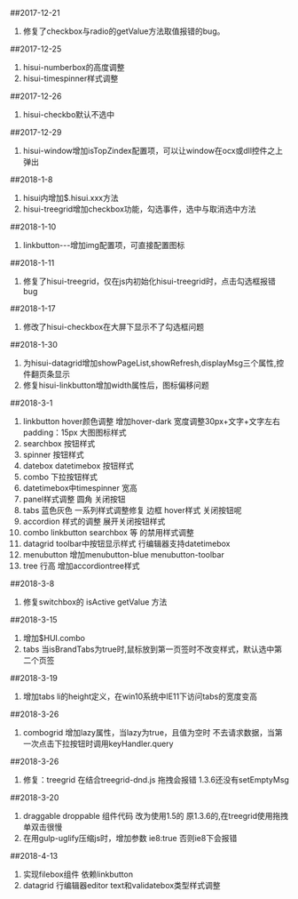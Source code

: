 ##2017-12-21
1. 修复了checkbox与radio的getValue方法取值报错的bug。

##2017-12-25
1. hisui-numberbox的高度调整
1. hisui-timespinner样式调整

##2017-12-26
1. hisui-checkbo默认不选中

##2017-12-29
1. hisui-window增加isTopZindex配置项，可以让window在ocx或dll控件之上弹出

##2018-1-8
1. hisui内增加$.hisui.xxx方法
1. hisui-treegrid增加checkbox功能，勾选事件，选中与取消选中方法

##2018-1-10
1. linkbutton---增加img配置项，可直接配置图标 

##2018-1-11
1. 修复了hisui-treegrid，仅在js内初始化hisui-treegrid时，点击勾选框报错bug

##2018-1-17
1. 修改了hisui-checkbox在大屏下显示不了勾选框问题

##2018-1-30
1. 为hisui-datagrid增加showPageList,showRefresh,displayMsg三个属性,控件翻页条显示
1. 修复hisui-linkbutton增加width属性后，图标偏移问题

##2018-3-1
1. linkbutton  hover颜色调整 增加hover-dark 宽度调整30px+文字+文字左右padding：15px   大图图标样式
1. searchbox  按钮样式
1. spinner  按钮样式
1. datebox datetimebox 按钮样式
1. combo 下拉按钮样式
1. datetimebox中timespinner  宽高
1. panel样式调整 圆角 关闭按钮 
1. tabs 蓝色灰色 一系列样式调整修复  边框 hover样式 关闭按钮呢
1. accordion 样式的调整 展开关闭按钮样式
1. combo linkbutton searchbox 等 的禁用样式调整 
1. datagrid toolbar中按钮显示样式  行编辑器支持datetimebox
1. menubutton 增加menubutton-blue  menubutton-toolbar
1. tree 行高  增加accordiontree样式

##2018-3-8
1. 修复switchbox的 isActive getValue 方法

##2018-3-15
1. 增加$HUI.combo
1. tabs 当isBrandTabs为true时,鼠标放到第一页签时不改变样式，默认选中第二个页签

##2018-3-19
1. 增加tabs li的height定义，在win10系统中IE11下访问tabs的宽度变高

##2018-3-26
1. combogrid 增加lazy属性，当lazy为true，且值为空时 不去请求数据，当第一次点击下拉按钮时调用keyHandler.query

##2018-3-26
1. 修复：treegrid 在结合treegrid-dnd.js 拖拽会报错   1.3.6还没有setEmptyMsg 

##2018-3-20
1. draggable droppable 组件代码 改为使用1.5的 原1.3.6的,在treegrid使用拖拽单双击很慢
1. 在用gulp-uglify压缩js时，增加参数 ie8:true  否则ie8下会报错

##2018-4-13
1. 实现filebox组件 依赖linkbutton
1. datagrid 行编辑器editor text和validatebox类型样式调整